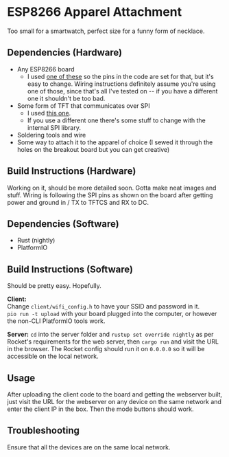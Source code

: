 # ESP8266 Apparel Attachment
Too small for a smartwatch, perfect size for a funny form of necklace.

## Dependencies (Hardware)
* Any ESP8266 board
    - I used [one of these](https://www.adafruit.com/product/2821) so the pins in the code are set for that, but it's easy to change. Wiring instructions definitely assume you're using one of those, since that's all I've tested on -- if you have a different one it shouldn't be too bad.
* Some form of TFT that communicates over SPI
    - I used [this one](https://www.adafruit.com/product/4383).
    - If you use a different one there's some stuff to change with the internal SPI library.
* Soldering tools and wire
* Some way to attach it to the apparel of choice (I sewed it through the holes on the breakout board but you can get creative)

## Build Instructions (Hardware)
Working on it, should be more detailed soon. Gotta make neat images and stuff.
Wiring is following the SPI pins as shown on the board after getting power and ground in / TX to TFTCS and RX to DC. 

## Dependencies (Software)
* Rust (nightly)
* PlatformIO

## Build Instructions (Software)
Should be pretty easy.  Hopefully.  
  
**Client:**  
Change `client/wifi_config.h` to have your SSID and password in it.  
`pio run -t upload` with your board plugged into the computer, or however the non-CLI PlatformIO tools work.  
  
**Server:**
`cd` into the server folder and `rustup set override nightly` as per Rocket's requirements for the web server, then `cargo run` and visit the URL in the browser. The Rocket config should run it on `0.0.0.0` so it will be accessible on the local network.  
  
## Usage
After uploading the client code to the board and getting the webserver built, just visit the URL for the webserver on any device on the same network and enter the client IP in the box. Then the mode buttons should work.  
  
## Troubleshooting
Ensure that all the devices are on the same local network. 